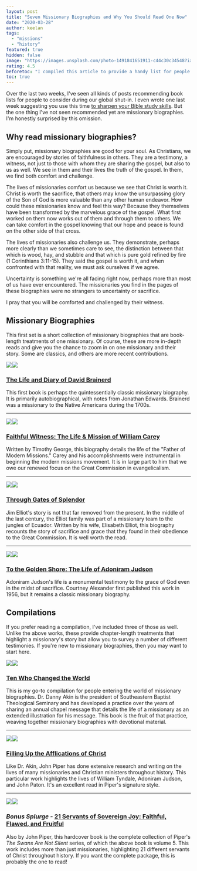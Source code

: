 ```yaml
---
layout: post
title: "Seven Missionary Biographies and Why You Should Read One Now"
date: "2020-03-28"
author: keelan
tags: 
  - "missions"
  - "history"
featured: true
hidden: false
image: "https://images.unsplash.com/photo-1491841651911-c44c30c34548?ixlib=rb-4.0.3&ixid=M3wxMjA3fDB8MHxwaG90by1wYWdlfHx8fGVufDB8fHx8fA%3D%3D&auto=format&fit=crop&w=1740&q=80"
rating: 4.5
beforetoc: "I compiled this article to provide a handy list for people wanting to read their first missionary biography."
toc: true
---
```


Over the last two weeks, I've seen all kinds of posts recommending book lists for people to consider during our global shut-in. I even wrote one last week suggesting you use this time [to sharpen your Bible study skills](https://blog.keelancook.com/2020/03/now-is-the-time-to-do-that-bible-study-free-resources.html). But the one thing I've not seen recommended yet are missionary biographies. I'm honestly surprised by this omission.

## Why read missionary biographies?

Simply put, missionary biographies are good for your soul. As Christians, we are encouraged by stories of faithfulness in others. They are a testimony, a witness, not just to those with whom they are sharing the gospel, but also to us as well. We see in them and their lives the truth of the gospel. In them, we find both comfort and challenge.

The lives of missionaries comfort us because we see that Christ is worth it. Christ is worth the sacrifice, that others may know the unsurpassing glory of the Son of God is more valuable than any other human endeavor. How could these missionaries know and feel this way? Because they themselves have been transformed by the marvelous grace of the gospel. What first worked on them now works out of them and through them to others. We can take comfort in the gospel knowing that our hope and peace is found on the other side of that cross.

The lives of missionaries also challenge us. They demonstrate, perhaps more clearly than we sometimes care to see, the distinction between that which is wood, hay, and stubble and that which is pure gold refined by fire (1 Corinthians 3:11-15). They said the gospel is worth it, and when confronted with that reality, we must ask ourselves if we agree.

Uncertainty is something we're all facing right now, perhaps more than most of us have ever encountered. The missionaries you find in the pages of these biographies were no strangers to uncertainty or sacrifice.

I pray that you will be comforted and challenged by their witness.

## Missionary Biographies

This first set is a short collection of missionary biographies that are book-length treatments of one missionary. Of course, these are more in-depth reads and give you the chance to zoom in on one missionary and their story. Some are classics, and others are more recent contributions.

[![](//ws-na.amazon-adsystem.com/widgets/q?_encoding=UTF8&ASIN=B00D7C4F7C&Format=_SL250_&ID=AsinImage&MarketPlace=US&ServiceVersion=20070822&WS=1&tag=keelancook-20&language=en_US)](https://www.amazon.com/Brainerd-Reflections-Jonathan-Edwards-Illustrated-ebook/dp/B00D7C4F7C/ref=as_li_ss_il?dchild=1&keywords=David+Brainerd&qid=1584976652&sr=8-3&swrs=6D8B175BFF5B22EDC49782258DEBB1EC&linkCode=li3&tag=keelancook-20&linkId=984a824c25aeb895b74863563d38243d&language=en_US)![](https://ir-na.amazon-adsystem.com/e/ir?t=keelancook-20&language=en_US&l=li3&o=1&a=B00D7C4F7C)

### [The Life and Diary of David Brainerd](https://amzn.to/3dxfF4S)

This first book is perhaps the quintessentially classic missionary biography. It is primarily autobiographical, with notes from Jonathan Edwards. Brainerd was a missionary to the Native Americans during the 1700s.

* * *

[![](//ws-na.amazon-adsystem.com/widgets/q?_encoding=UTF8&ASIN=1563090252&Format=_SL250_&ID=AsinImage&MarketPlace=US&ServiceVersion=20070822&WS=1&tag=keelancook-20&language=en_US)](https://www.amazon.com/Faithful-Witness-Mission-William-Carey/dp/1563090252/ref=as_li_ss_il?keywords=carey+faithful+witness&qid=1585398350&sr=8-2&linkCode=li3&tag=keelancook-20&linkId=038c812d411d812e72f317758f75fe93&language=en_US)![](https://ir-na.amazon-adsystem.com/e/ir?t=keelancook-20&language=en_US&l=li3&o=1&a=1563090252)

### [Faithful Witness: The Life & Mission of William Carey](https://amzn.to/2QPYxxm)

Written by Timothy George, this biography details the life of the "Father of Modern Missions." Carey and his accomplishments were instrumental in beginning the modern missions movement. It is in large part to him that we owe our renewed focus on the Great Commission in evangelicalism.

* * *

[![](//ws-na.amazon-adsystem.com/widgets/q?_encoding=UTF8&ASIN=B007V699S0&Format=_SL250_&ID=AsinImage&MarketPlace=US&ServiceVersion=20070822&WS=1&tag=keelancook-20&language=en_US)](https://www.amazon.com/Through-Gates-Splendor-Elisabeth-Elliot-ebook/dp/B007V699S0/ref=as_li_ss_il?keywords=gates+of+splendor&qid=1585398495&sr=8-4&linkCode=li3&tag=keelancook-20&linkId=0974e36134d161659e7e488e5bec18d8&language=en_US)![](https://ir-na.amazon-adsystem.com/e/ir?t=keelancook-20&language=en_US&l=li3&o=1&a=B007V699S0)

### [Through Gates of Splendor](https://amzn.to/2y7xxD5)

Jim Elliot's story is not that far removed from the present. In the middle of the last century, the Elliot family was part of a missionary team to the jungles of Ecuador. Written by his wife, Elisabeth Elliot, this biography recounts the story of sacrifice and grace that they found in their obedience to the Great Commission. It is well worth the read.

* * *

[![](//ws-na.amazon-adsystem.com/widgets/q?_encoding=UTF8&ASIN=0817011218&Format=_SL250_&ID=AsinImage&MarketPlace=US&ServiceVersion=20070822&WS=1&tag=keelancook-20&language=en_US)](https://www.amazon.com/Golden-Shore-Life-Adoniram-Judson/dp/0817011218/ref=as_li_ss_il?crid=8WNCN6UE2B80&keywords=to+the+golden+shore+the+life+of+adoniram+judson&qid=1585403327&sprefix=to+the+golden+,aps,178&sr=8-1&linkCode=li3&tag=keelancook-20&linkId=93d37d4d536c37a940753c9eb92bd640&language=en_US)![](https://ir-na.amazon-adsystem.com/e/ir?t=keelancook-20&language=en_US&l=li3&o=1&a=0817011218)

### [To the Golden Shore: The Life of Adoniram Judson](https://amzn.to/3auM760)

Adoniram Judson's life is a monumental testimony to the grace of God even in the midst of sacrifice. Courtney Alexander first published this work in 1956, but it remains a classic missionary biography.

## Compilations

If you prefer reading a compilation, I've included three of those as well. Unlike the above works, these provide chapter-length treatments that highlight a missionary's story but allow you to survey a number of different testimonies. If you're new to missionary biographies, then you may want to start here.

[![](//ws-na.amazon-adsystem.com/widgets/q?_encoding=UTF8&ASIN=B07M68SLNV&Format=_SL250_&ID=AsinImage&MarketPlace=US&ServiceVersion=20070822&WS=1&tag=keelancook-20&language=en_US)](https://www.amazon.com/Ten-Changed-World-Daniel-Akin-ebook/dp/B07M68SLNV/ref=as_li_ss_il?keywords=10+who+changed+the+world&qid=1585396158&sr=8-2&linkCode=li3&tag=keelancook-20&linkId=0d38e76c1a81c24a7162d8438f865cbb&language=en_US)![](https://ir-na.amazon-adsystem.com/e/ir?t=keelancook-20&language=en_US&l=li3&o=1&a=B07M68SLNV)

### [Ten Who Changed the World](https://amzn.to/39w7a76)

This is my go-to compilation for people entering the world of missionary biographies. Dr. Danny Akin is the president of Southeastern Baptist Theological Seminary and has developed a practice over the years of sharing an annual chapel message that details the life of a missionary as an extended illustration for his message. This book is the fruit of that practice, weaving together missionary biographies with devotional material.

* * *

[![](//ws-na.amazon-adsystem.com/widgets/q?_encoding=UTF8&ASIN=B002OUMIAO&Format=_SL250_&ID=AsinImage&MarketPlace=US&ServiceVersion=20070822&WS=1&tag=keelancook-20&language=en_US)](https://www.amazon.com/Filling-Up-Afflictions-Christ-Bringing-ebook/dp/B002OUMIAO/ref=as_li_ss_il?keywords=falling+up+the+afflictions+of+christ&qid=1585398067&sr=8-1-fkmr0&linkCode=li3&tag=keelancook-20&linkId=169f58973ff846657b917164ed570762&language=en_US)![](https://ir-na.amazon-adsystem.com/e/ir?t=keelancook-20&language=en_US&l=li3&o=1&a=B002OUMIAO)

### [Filling Up the Afflications of Christ](https://amzn.to/2QMlS3d)

Like Dr. Akin, John Piper has done extensive research and writing on the lives of many missionaries and Christian ministers throughout history. This particular work highlights the lives of William Tyndale, Adoniram Judson, and John Paton. It's an excellent read in Piper's signature style.

* * *

[![](//ws-na.amazon-adsystem.com/widgets/q?_encoding=UTF8&ASIN=1433562529&Format=_SL250_&ID=AsinImage&MarketPlace=US&ServiceVersion=20070822&WS=1&tag=keelancook-20&language=en_US)](https://www.amazon.com/Servants-Sovereign-Joy-Complete-Set/dp/1433562529/ref=as_li_ss_il?keywords=john+piper+servants&qid=1585397894&sr=8-2&linkCode=li3&tag=keelancook-20&linkId=ebf7c2412058f8cf46c0c4b85db96498&language=en_US)![](https://ir-na.amazon-adsystem.com/e/ir?t=keelancook-20&language=en_US&l=li3&o=1&a=1433562529)

### _Bonus Splurge -_ [21 Servants of Sovereign Joy: Faithful, Flawed, and Fruitful](https://amzn.to/3dDSllS)

Also by John Piper, this hardcover book is the complete collection of Piper's _The Swans Are Not Silent_ series, of which the above book is volume 5. This work includes more than just missionaries, highlighting 21 different servants of Christ throughout history. If you want the complete package, this is probably the one to read!
